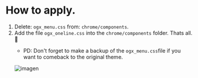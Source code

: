 # How to apply.
<ol><li>Delete: <code>ogx_menu.css</code> from: <code>chrome/components</code>. </li>

<li>Add the file <code>ogx_oneline.css</code> into the <code>chrome/components</code> folder. Thats all. 💙</li>

<ul><li>PD: Don't forget to make a backup of the <code>ogx_menu.css</code>file if you want to comeback to the original theme.</li></ul>

![imagen](https://user-images.githubusercontent.com/22057609/168898232-8bd41289-a470-4fa0-9888-4f78b0da3d21.png)
